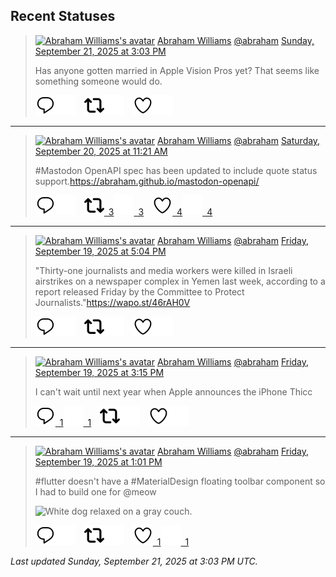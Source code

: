 ## Recent Statuses

> <a href="https://indieweb.social/@abraham"><img alt="Abraham Williams's avatar" src="https://cdn.masto.host/indiewebsocial/accounts/avatars/109/292/540/382/343/163/original/d00f2e03ce9c85b1.jpg" height="24" width="24" ></a> [Abraham Williams](https://indieweb.social/@abraham) [@abraham](https://indieweb.social/@abraham) [Sunday, September 21, 2025 at 3:03 PM](https://indieweb.social/@abraham/115242893415794517)
>
> Has anyone gotten married in Apple Vision Pros yet? That seems like something someone would do.
>
> [![Reply](./images/reply_light.svg#gh-light-mode-only "Reply")](https://indieweb.social/@abraham/115242893415794517#gh-light-mode-only)[![Reply](./images/reply.svg#gh-dark-mode-only "Reply")](https://indieweb.social/@abraham/115242893415794517#gh-dark-mode-only)&emsp;[![Boost](./images/retweet_light.svg#gh-light-mode-only "Boost")](https://indieweb.social/@abraham/115242893415794517#gh-light-mode-only)[![Boost](./images/retweet.svg#gh-dark-mode-only "Boost")](https://indieweb.social/@abraham/115242893415794517#gh-dark-mode-only)&emsp;[![Favorite](./images/like_light.svg#gh-light-mode-only "Favorite")](https://indieweb.social/@abraham/115242893415794517#gh-light-mode-only)[![Favorite](./images/like.svg#gh-dark-mode-only "Favorite")](https://indieweb.social/@abraham/115242893415794517#gh-dark-mode-only)


---

> <a href="https://indieweb.social/@abraham"><img alt="Abraham Williams's avatar" src="https://cdn.masto.host/indiewebsocial/accounts/avatars/109/292/540/382/343/163/original/d00f2e03ce9c85b1.jpg" height="24" width="24" ></a> [Abraham Williams](https://indieweb.social/@abraham) [@abraham](https://indieweb.social/@abraham) [Saturday, September 20, 2025 at 11:21 AM](https://indieweb.social/@abraham/115236357091423403)
>
> #Mastodon OpenAPI spec has been updated to include quote status support.https://abraham.github.io/mastodon-openapi/
>
> [![Reply](./images/reply_light.svg#gh-light-mode-only "Reply")](https://indieweb.social/@abraham/115236357091423403#gh-light-mode-only)[![Reply](./images/reply.svg#gh-dark-mode-only "Reply")](https://indieweb.social/@abraham/115236357091423403#gh-dark-mode-only)&emsp;[![Boost](./images/retweet_light.svg#gh-light-mode-only "Boost")&ensp;3](https://indieweb.social/@abraham/115236357091423403#gh-light-mode-only)[![Boost](./images/retweet.svg#gh-dark-mode-only "Boost")&ensp;3](https://indieweb.social/@abraham/115236357091423403#gh-dark-mode-only)&emsp;[![Favorite](./images/like_light.svg#gh-light-mode-only "Favorite")&ensp;4](https://indieweb.social/@abraham/115236357091423403#gh-light-mode-only)[![Favorite](./images/like.svg#gh-dark-mode-only "Favorite")&ensp;4](https://indieweb.social/@abraham/115236357091423403#gh-dark-mode-only)


---

> <a href="https://indieweb.social/@abraham"><img alt="Abraham Williams's avatar" src="https://cdn.masto.host/indiewebsocial/accounts/avatars/109/292/540/382/343/163/original/d00f2e03ce9c85b1.jpg" height="24" width="24" ></a> [Abraham Williams](https://indieweb.social/@abraham) [@abraham](https://indieweb.social/@abraham) [Friday, September 19, 2025 at 5:04 PM](https://indieweb.social/@abraham/115232044680209434)
>
> &quot;Thirty-one journalists and media workers were killed in Israeli airstrikes on a newspaper complex in Yemen last week, according to a report released Friday by the Committee to Protect Journalists.&quot;https://wapo.st/46rAH0V
>
> [![Reply](./images/reply_light.svg#gh-light-mode-only "Reply")](https://indieweb.social/@abraham/115232044680209434#gh-light-mode-only)[![Reply](./images/reply.svg#gh-dark-mode-only "Reply")](https://indieweb.social/@abraham/115232044680209434#gh-dark-mode-only)&emsp;[![Boost](./images/retweet_light.svg#gh-light-mode-only "Boost")](https://indieweb.social/@abraham/115232044680209434#gh-light-mode-only)[![Boost](./images/retweet.svg#gh-dark-mode-only "Boost")](https://indieweb.social/@abraham/115232044680209434#gh-dark-mode-only)&emsp;[![Favorite](./images/like_light.svg#gh-light-mode-only "Favorite")](https://indieweb.social/@abraham/115232044680209434#gh-light-mode-only)[![Favorite](./images/like.svg#gh-dark-mode-only "Favorite")](https://indieweb.social/@abraham/115232044680209434#gh-dark-mode-only)


---

> <a href="https://indieweb.social/@abraham"><img alt="Abraham Williams's avatar" src="https://cdn.masto.host/indiewebsocial/accounts/avatars/109/292/540/382/343/163/original/d00f2e03ce9c85b1.jpg" height="24" width="24" ></a> [Abraham Williams](https://indieweb.social/@abraham) [@abraham](https://indieweb.social/@abraham) [Friday, September 19, 2025 at 3:15 PM](https://indieweb.social/@abraham/115231618036237466)
>
> I can&#39;t wait until next year when Apple announces the iPhone Thicc
>
> [![Reply](./images/reply_light.svg#gh-light-mode-only "Reply")&ensp;1](https://indieweb.social/@abraham/115231618036237466#gh-light-mode-only)[![Reply](./images/reply.svg#gh-dark-mode-only "Reply")&ensp;1](https://indieweb.social/@abraham/115231618036237466#gh-dark-mode-only)&emsp;[![Boost](./images/retweet_light.svg#gh-light-mode-only "Boost")](https://indieweb.social/@abraham/115231618036237466#gh-light-mode-only)[![Boost](./images/retweet.svg#gh-dark-mode-only "Boost")](https://indieweb.social/@abraham/115231618036237466#gh-dark-mode-only)&emsp;[![Favorite](./images/like_light.svg#gh-light-mode-only "Favorite")](https://indieweb.social/@abraham/115231618036237466#gh-light-mode-only)[![Favorite](./images/like.svg#gh-dark-mode-only "Favorite")](https://indieweb.social/@abraham/115231618036237466#gh-dark-mode-only)


---

> <a href="https://indieweb.social/@abraham"><img alt="Abraham Williams's avatar" src="https://cdn.masto.host/indiewebsocial/accounts/avatars/109/292/540/382/343/163/original/d00f2e03ce9c85b1.jpg" height="24" width="24" ></a> [Abraham Williams](https://indieweb.social/@abraham) [@abraham](https://indieweb.social/@abraham) [Friday, September 19, 2025 at 1:01 PM](https://indieweb.social/@abraham/115231088114047642)
>
> #flutter doesn&#39;t have a #MaterialDesign floating toolbar component so I had to build one for @meow
>
> ![White dog relaxed on a gray couch.](https://cdn.masto.host/indiewebsocial/media_attachments/files/115/231/081/455/611/558/original/a66bcb18eb51b3ac.jpeg)
>
> [![Reply](./images/reply_light.svg#gh-light-mode-only "Reply")](https://indieweb.social/@abraham/115231088114047642#gh-light-mode-only)[![Reply](./images/reply.svg#gh-dark-mode-only "Reply")](https://indieweb.social/@abraham/115231088114047642#gh-dark-mode-only)&emsp;[![Boost](./images/retweet_light.svg#gh-light-mode-only "Boost")](https://indieweb.social/@abraham/115231088114047642#gh-light-mode-only)[![Boost](./images/retweet.svg#gh-dark-mode-only "Boost")](https://indieweb.social/@abraham/115231088114047642#gh-dark-mode-only)&emsp;[![Favorite](./images/like_light.svg#gh-light-mode-only "Favorite")&ensp;1](https://indieweb.social/@abraham/115231088114047642#gh-light-mode-only)[![Favorite](./images/like.svg#gh-dark-mode-only "Favorite")&ensp;1](https://indieweb.social/@abraham/115231088114047642#gh-dark-mode-only)


_Last updated Sunday, September 21, 2025 at 3:03 PM UTC._
